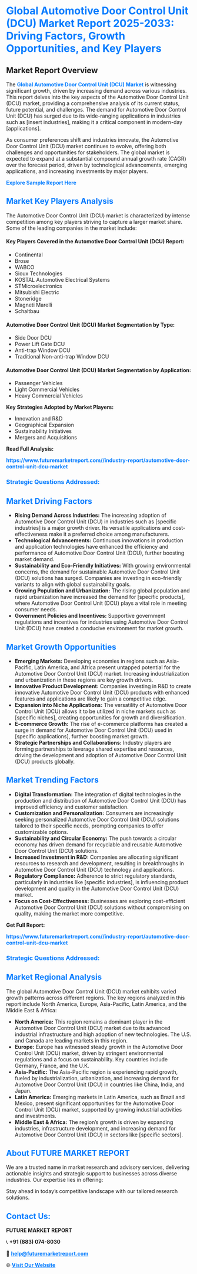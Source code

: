<h1 style="color: #007BFF;">Global Automotive Door Control Unit (DCU) Market Report 2025-2033: Driving Factors, Growth Opportunities, and Key Players</h1>

<section id="overview">
<h2>Market Report Overview</h2>
<p>The <a href="https://www.futuremarketreport.com//industry-report/automotive-door-control-unit-dcu-market" style="color: #007BFF; text-decoration: none;"><strong>Global Automotive Door Control Unit (DCU) Market</strong></a> is witnessing significant growth, driven by increasing demand across various industries. This report delves into the key aspects of the Automotive Door Control Unit (DCU) market, providing a comprehensive analysis of its current status, future potential, and challenges. The demand for Automotive Door Control Unit (DCU) has surged due to its wide-ranging applications in industries such as [insert industries], making it a critical component in modern-day [applications].</p>
<p>As consumer preferences shift and industries innovate, the Automotive Door Control Unit (DCU) market continues to evolve, offering both challenges and opportunities for stakeholders. The global market is expected to expand at a substantial compound annual growth rate (CAGR) over the forecast period, driven by technological advancements, emerging applications, and increasing investments by major players.</p>
</section>

<section id="overview">
<p><a href="https://www.futuremarketreport.com//request-sample/reportId=56185" style="color: #007BFF; text-decoration: none;"><strong>Explore Sample Report Here</strong></a></p>
</section>

<section id="key-players">
<h2 style="color: #007BFF;">Market Key Players Analysis</h2>
<p>The Automotive Door Control Unit (DCU) market is characterized by intense competition among key players striving to capture a larger market share. Some of the leading companies in the market include:</p>
<h4>Key Players Covered in the Automotive Door Control Unit (DCU) Report:</h4>
<ul><li>Continental</li><li>Brose</li><li>WABCO</li><li>Sioux Technologies</li><li>KOSTAL Automotive Electrical Systems</li><li>STMicroelectronics</li><li>Mitsubishi Electric</li><li>Stoneridge</li><li>Magneti Marelli</li><li>Schaltbau</li></ul>
<h4>Automotive Door Control Unit (DCU) Market Segmentation by Type:</h4>
<ul><li>Side Door DCU</li><li>Power Lift Gate DCU</li><li>Anti-trap Window DCU</li><li>Traditional Non-anti-trap Window DCU</li></ul>

<h4>Automotive Door Control Unit (DCU) Market Segmentation by Application:</h4>
<ul><li>Passenger Vehicles</li><li>Light Commercial Vehicles</li><li>Heavy Commercial Vehicles</li></ul>
<p><strong>Key Strategies Adopted by Market Players:</strong></p>
<ul>
<li>Innovation and R&D</li>
<li>Geographical Expansion</li>
<li>Sustainability Initiatives</li>
<li>Mergers and Acquisitions</li>
</ul>
</section>

<section>
<p><strong>Read Full Analysis: </strong></p><a href="https://www.futuremarketreport.com//industry-report/automotive-door-control-unit-dcu-market" style="color: #007BFF; text-decoration: none;"><strong>https://www.futuremarketreport.com//industry-report/automotive-door-control-unit-dcu-market</strong></a>
<h3 style="color: #007BFF;">Strategic Questions Addressed:</h3>
</section>

<section id="driving-factors">
<h2 style="color: #007BFF;">Market Driving Factors</h2>
<ul>
<li><strong>Rising Demand Across Industries:</strong> The increasing adoption of Automotive Door Control Unit (DCU) in industries such as [specific industries] is a major growth driver. Its versatile applications and cost-effectiveness make it a preferred choice among manufacturers.</li>
<li><strong>Technological Advancements:</strong> Continuous innovations in production and application technologies have enhanced the efficiency and performance of Automotive Door Control Unit (DCU), further boosting market demand.</li>
<li><strong>Sustainability and Eco-Friendly Initiatives:</strong> With growing environmental concerns, the demand for sustainable Automotive Door Control Unit (DCU) solutions has surged. Companies are investing in eco-friendly variants to align with global sustainability goals.</li>
<li><strong>Growing Population and Urbanization:</strong> The rising global population and rapid urbanization have increased the demand for [specific products], where Automotive Door Control Unit (DCU) plays a vital role in meeting consumer needs.</li>
<li><strong>Government Policies and Incentives:</strong> Supportive government regulations and incentives for industries using Automotive Door Control Unit (DCU) have created a conducive environment for market growth.</li>
</ul>
</section>

<section id="growth-opportunities">
<h2 style="color: #007BFF;">Market Growth Opportunities</h2>
<ul>
<li><strong>Emerging Markets:</strong> Developing economies in regions such as Asia-Pacific, Latin America, and Africa present untapped potential for the Automotive Door Control Unit (DCU) market. Increasing industrialization and urbanization in these regions are key growth drivers.</li>
<li><strong>Innovative Product Development:</strong> Companies investing in R&D to create innovative Automotive Door Control Unit (DCU) products with enhanced features and applications are likely to gain a competitive edge.</li>
<li><strong>Expansion into Niche Applications:</strong> The versatility of Automotive Door Control Unit (DCU) allows it to be utilized in niche markets such as [specific niches], creating opportunities for growth and diversification.</li>
<li><strong>E-commerce Growth:</strong> The rise of e-commerce platforms has created a surge in demand for Automotive Door Control Unit (DCU) used in [specific applications], further boosting market growth.</li>
<li><strong>Strategic Partnerships and Collaborations:</strong> Industry players are forming partnerships to leverage shared expertise and resources, driving the development and adoption of Automotive Door Control Unit (DCU) products globally.</li>
</ul>
</section>

<section id="trending-factors">
<h2 style="color: #007BFF;">Market Trending Factors</h2>
<ul>
<li><strong>Digital Transformation:</strong> The integration of digital technologies in the production and distribution of Automotive Door Control Unit (DCU) has improved efficiency and customer satisfaction.</li>
<li><strong>Customization and Personalization:</strong> Consumers are increasingly seeking personalized Automotive Door Control Unit (DCU) solutions tailored to their specific needs, prompting companies to offer customizable options.</li>
<li><strong>Sustainability and Circular Economy:</strong> The push towards a circular economy has driven demand for recyclable and reusable Automotive Door Control Unit (DCU) solutions.</li>
<li><strong>Increased Investment in R&D:</strong> Companies are allocating significant resources to research and development, resulting in breakthroughs in Automotive Door Control Unit (DCU) technology and applications.</li>
<li><strong>Regulatory Compliance:</strong> Adherence to strict regulatory standards, particularly in industries like [specific industries], is influencing product development and quality in the Automotive Door Control Unit (DCU) market.</li>
<li><strong>Focus on Cost-Effectiveness:</strong> Businesses are exploring cost-efficient Automotive Door Control Unit (DCU) solutions without compromising on quality, making the market more competitive.</li>
</ul>
</section>

<section>
<p><strong>Get Full Report: </strong></p><a href="https://www.futuremarketreport.com//industry-report/automotive-door-control-unit-dcu-market" style="color: #007BFF; text-decoration: none;"><strong>https://www.futuremarketreport.com//industry-report/automotive-door-control-unit-dcu-market</strong></a>
<h3 style="color: #007BFF;">Strategic Questions Addressed:</h3>
</section>


<section id="regional-analysis">
<h2 style="color: #007BFF;">Market Regional Analysis</h2>
<p>The global Automotive Door Control Unit (DCU) market exhibits varied growth patterns across different regions. The key regions analyzed in this report include North America, Europe, Asia-Pacific, Latin America, and the Middle East & Africa:</p>
<ul>
<li><strong>North America:</strong> This region remains a dominant player in the Automotive Door Control Unit (DCU) market due to its advanced industrial infrastructure and high adoption of new technologies. The U.S. and Canada are leading markets in this region.</li>
<li><strong>Europe:</strong> Europe has witnessed steady growth in the Automotive Door Control Unit (DCU) market, driven by stringent environmental regulations and a focus on sustainability. Key countries include Germany, France, and the U.K.</li>
<li><strong>Asia-Pacific:</strong> The Asia-Pacific region is experiencing rapid growth, fueled by industrialization, urbanization, and increasing demand for Automotive Door Control Unit (DCU) in countries like China, India, and Japan.</li>
<li><strong>Latin America:</strong> Emerging markets in Latin America, such as Brazil and Mexico, present significant opportunities for the Automotive Door Control Unit (DCU) market, supported by growing industrial activities and investments.</li>
<li><strong>Middle East & Africa:</strong> The region’s growth is driven by expanding industries, infrastructure development, and increasing demand for Automotive Door Control Unit (DCU) in sectors like [specific sectors].</li>
</ul>
</section>

<footer>
<h2 style="color: #007BFF;">About FUTURE MARKET REPORT</h2>
<p>We are a trusted name in market research and advisory services, delivering actionable insights and strategic support to businesses across diverse industries. Our expertise lies in offering:</p>

<p>Stay ahead in today’s competitive landscape with our tailored research solutions.</p>

<h2 style="color: #007BFF;">Contact Us:</h2>
<p><strong>FUTURE MARKET REPORT</strong></p>
<p>📞 <strong>+91 (883) 074-8030</strong></p>
<p>📧 <strong><a href="mailto:help@futuremarketreport.com" style="color: #007BFF;">help@futuremarketreport.com</a></strong></p>
<p>🌐 <strong><a href="https://www.futuremarketreport.com/" style="color: #007BFF;">Visit Our Website</a></strong></p>
</footer>